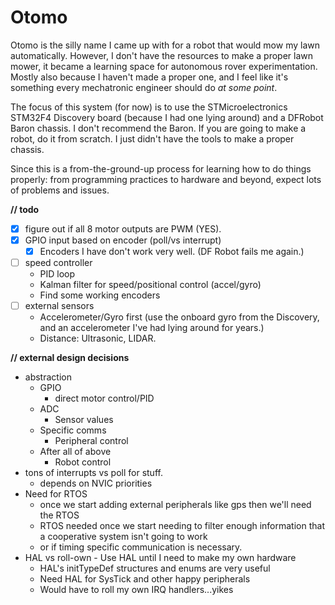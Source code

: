 Otomo
======

Otomo is the silly name I came up with for a robot that would mow my lawn automatically. However, I don't have the resources to make a proper lawn mower, it became a learning space for autonomous rover experimentation. Mostly also because I haven't made a proper one, and I feel like it's something every mechatronic engineer should do _at some point_.

The focus of this system (for now) is to use the STMicroelectronics STM32F4 Discovery board (because I had one lying around) and a DFRobot Baron chassis.  I don't recommend the Baron.  If you are going to make a robot, do it from scratch.  I just didn't have the tools to make a proper chassis.

Since this is a from-the-ground-up process for learning how to do things properly: from programming practices to hardware and beyond, expect lots of problems and issues.  

**// todo**
- [x] figure out if all 8 motor outputs are PWM (YES).
- [x] GPIO input based on encoder (poll/vs interrupt)
	- [x] Encoders I have don't work very well. (DF Robot fails me again.)
- [ ] speed controller
	- PID loop
	- Kalman filter for speed/positional control (accel/gyro)
	- Find some working encoders
- [ ] external sensors
	- Accelerometer/Gyro first (use the onboard gyro from the Discovery, and an accelerometer I've had lying around for years.)
	- Distance: Ultrasonic, LIDAR.

**// external design decisions**
* abstraction
	* GPIO
		* direct motor control/PID
	* ADC
		* Sensor values
	* Specific comms
		* Peripheral control
	* After all of above
		* Robot control
* tons of interrupts vs poll for stuff.
	* depends on NVIC priorities
* Need for RTOS
	* once we start adding external peripherals like gps then we'll need the RTOS
	* RTOS needed once we start needing to filter enough information that a cooperative system isn't going to work
	* or if timing specific communication is necessary.
* HAL vs roll-own - Use HAL until I need to make my own hardware
	* HAL's initTypeDef structures and enums are very useful
	* Need HAL for SysTick and other happy peripherals
	* Would have to roll my own IRQ handlers...yikes

